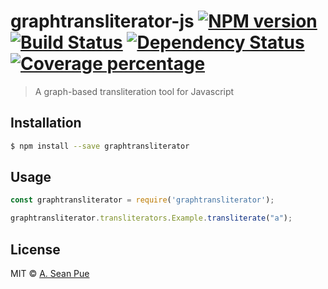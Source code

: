 # graphtransliterator-js [![NPM version][npm-image]][npm-url] [![Build Status][travis-image]][travis-url] [![Dependency Status][daviddm-image]][daviddm-url] [![Coverage percentage][coveralls-image]][coveralls-url]
> A graph-based transliteration tool for Javascript

## Installation

```sh
$ npm install --save graphtransliterator
```

## Usage

```js
const graphtransliterator = require('graphtransliterator');

graphtransliterator.transliterators.Example.transliterate("a");
```
## License

MIT © [A. Sean Pue](https://seanpue.com)


[npm-image]: https://badge.fury.io/js/graphtransliterator.svg
[npm-url]: https://npmjs.org/package/graphtransliterator
[travis-image]: https://travis-ci.com/seanpue/graphtransliterator-js.svg?branch=master
[travis-url]: https://travis-ci.com/seanpue/graphtransliterator-js
[daviddm-image]: https://david-dm.org/seanpue/graphtransliterator-js.svg?theme=shields.io
[daviddm-url]: https://david-dm.org/seanpue/graphtransliterator-js
[coveralls-image]: https://coveralls.io/repos/seanpue/graphtransliterator-js/badge.svg
[coveralls-url]: https://coveralls.io/r/seanpue/graphtransliterator-js
